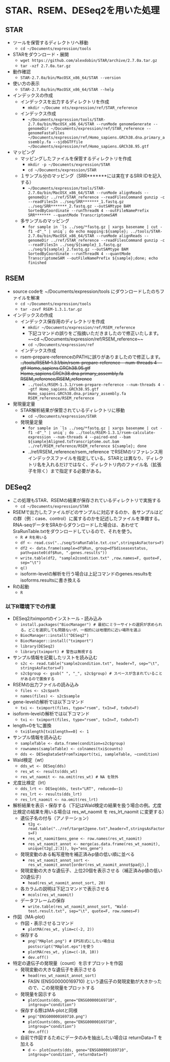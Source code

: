 # STAR、RSEM、DESeq2を用いた処理  
## STAR  
- ツールを保管するディレクトリへ移動  
  - ```cd ~/Documents/expression/tools```  
- STARをダウンロード・展開  
  - ```wget https://github.com/alexdobin/STAR/archive/2.7.0a.tar.gz```  
  - ```tar -xzf 2.7.0a.tar.gz```  
- 動作確認  
  - ```STAR-2.7.0a/bin/MacOSX_x86_64/STAR --version```  
- 使い方の表示  
  - ```STAR-2.7.0a/bin/MacOSX_x86_64/STAR --help```  
- インデックスの作成  
  - インデックスを出力するディレクトリを作成  
    - ```mkdir ~/Docume nts/expression/ref/STAR_reference```  
  - インデックス作成  
    - ```~/Documents/expression/tools/STAR-2.7.0a/bin/MacOSX_x86_64/STAR --runMode genomeGenerate --genomeDir ~/Documents/expression/ref/STAR_reference --genomeFastaFiles ~/Documents/expression/ref/Homo_sapiens.GRCh38.dna.primary_assembly.fa --sjdbGTFfile ~/Documents/expression/ref/Homo_sapiens.GRCh38.95.gtf```  
- マッピング  
  - マッピングしたファイルを保管するディレクトリを作成  
    - ```mkdir -p ~/Documents/expression/STAR```  
    - ```cd ~/Documents/expression/STAR```  
  - １サンプル分のマッピング（SRR\*\*\*\*\*\*\*には実在するSRR IDを記入する）
    - ```~/Documents/expression/tools/STAR-2.7.0a/bin/MacOSX_x86_64/STAR --runMode alignReads --genomeDir ../ref/STAR_reference --readFilesCommand gunzip -c --readFilesIn ../seq/SRR*******_1.fastq.gz  ../seq/SRR*******_2.fastq.gz --outSAMtype BAM SortedByCoordinate --runThreadN 4 --outFileNamePrefix SRR******* --quantMode TranscriptomeSAM```  
  - 多サンプルのマッピング
    - ```for sample in `ls ../seq/*fastq.gz | xargs basename | cut -f1 -d"_" | uniq`; do echo mapping:${sample}; ../tools/STAR-2.7.0a/bin/MacOSX_x86_64/STAR --runMode alignReads --genomeDir ../ref/STAR_reference --readFilesCommand gunzip -c --readFilesIn ../seq/${sample}_1.fastq.gz ../seq/${sample}_2.fastq.gz --outSAMtype BAM SortedByCoordinate --runThreadN 4 --quantMode TranscriptomeSAM --outFileNamePrefix ${sample};done; echo finished```  
## RSEM  
- source codeを ~/Documents/expression/tools にダウンロードしたのちファイルを解凍  
  - ```cd ~/Documents/expression/tools```  
  - ```tar -zxvf RSEM-1.3.1.tar.gz```  
- インデックスの作成  
  - インデックス保存用のディレクトリを作成  
    - ```mkdir ~/Documents/expression/ref/RSEM_reference```  
    - 下記コマンドの誤りをご指摘いただきましたので修正いたします。  
   ~~cd ~/Documents/expression/ref/RSEM_reference~~  
    - ```cd ~/Documents/expression/ref```  
  - インデックス作成  
  - rsem-prepare-referenceのPATHに誤りがありましたので修正します。  
    ~~../tools/RSEM-1.3.1/bin/rsem-prepare-reference --num-threads 4 --gtf Homo_sapiens.GRCh38.95.gtf Homo_sapiens.GRCh38.dna.primary_assembly.fa RSEM_reference/RSEM_reference~~  
    - ```../tools/RSEM-1.3.1/rsem-prepare-reference --num-threads 4 --gtf Homo_sapiens.GRCh38.95.gtf Homo_sapiens.GRCh38.dna.primary_assembly.fa RSEM_reference/RSEM_reference```  
- 発現量定量  
  - STAR解析結果が保管されているディレクトリに移動  
    - ```cd ~/Documents/expression/STAR```  
  - 発現量定量  
    - ```for sample in `ls ../seq/*fastq.gz | xargs basename | cut -f1 -d"_" | uniq`; do ../tools/RSEM-1.3.1/rsem-calculate-expression --num-threads 4 --paired-end --bam ${sample}Aligned.toTranscriptome.out.bam ../ref/RSEM_reference/RSEM_reference ${sample}; done```  
    - ../ref/RSEM_reference/rsem_reference でRSEMのリファレンス用インデックスファイルを指定している。STARとは異なり、ディレクトリ名を入れるだけではなく、ディレクトリ内のファイル名（拡張子を除く）まで指定する必要がある。  
## DESeq2  
- この処理もSTAR、RSEMの結果が保存されているディレクトリで実施する  
  - ```cd ~/Documents/expression/STAR```  
- RSEMで出力したファイルがどのサンプルに対応するのか、各サンプルはどの群（例：case、control）に属するのかを記述したファイルを準備する。RNA-seqデータをSRAからダウンロードした場合は、あわせてSraRunTable.txtをダウンロードしているので、それを使う。  
  - ```R # Rを用いる```  
  - ```df <- read.csv("../seq/SraRunTable.txt.csv",stringsAsFactors=F)```  
  - ```df2 <- data.frame(sample=df$Run, group=df$diseasestatus, path=paste0(df$Run, ".genes.results"))```  
  - ```write.table(df2, "sample2condition.txt" ,row.names=F, quote=F, sep="\t")```  
  - ```q()```    
  - isoform-levelの解析を行う場合は上記コマンドのgenes.resultsをisoforms.resultsに書き換える  
- Rの起動  
  - ```R```  
### 以下R環境下での作業  
- DESeq2/tximportのインストール・読み込み  
  - ```install.packages("BiocManager") # 最初にミラーサイトの選択が求められる。どこを選択しても問題ないが、一般的には地理的に近い場所を選ぶ```  
  - ```BiocManager::install("DESeq2")```  
  - ```BiocManager::install("tximport")```  
  - ```library(DESeq2)```  
  - ```library(tximport) # 警告は無視する```  
- サンプル情報を記載したリストを読み込む  
  - ```s2c <- read.table("sample2condition.txt", header=T, sep="\t", stringsAsFactors=F)```  
  - ```s2c$group <- gsub(" ", "_", s2c$group) # スペースが含まれていることがあるので置換する```  
- RSEMの出力ファイルの読み込み  
  - ```files <- s2c$path```  
  - ```names(files) <- s2c$sample```  
- gene-levelの解析では以下コマンド  
  - ```txi <- tximport(files, type="rsem", txIn=F, txOut=F)```  
- isoform-levelの解析では以下コマンド  
  - ```txi <- tximport(files, type="rsem", txIn=T, txOut=T)```  
- length=0を1に置換  
  - ```txi$length[txi$length==0] <- 1```  
- サンプル情報を読み込む  
  - ```sampleTable <- data.frame(condition=s2c$group)```  
  - ```rownames(sampleTable) <- colnames(txi$counts)```  
  - ```dds <- DESeqDataSetFromTximport(txi, sampleTable, ~condition)```  
- Wald検定（wt）  
  - ```dds_wt <- DESeq(dds)```  
  - ```res_wt <- results(dds_wt)```  
  - ```res_wt_naomit <- na.omit(res_wt) # NA を除外```  
- 尤度比検定（lrt）  
  - ```dds_lrt <- DESeq(dds, test="LRT", reduced=~1)```  
  - ```res_lrt <- results(dds_lrt)```  
  - ```res_lrt_naomit <- na.omit(res_lrt)```  
- 解析結果を表示・保存する（下記はWald検定の結果を扱う場合の例。尤度比検定の結果を用いる場合は res_wt_naomit を res_lrt_naomit に変更する）  
  - 遺伝子名の付与（アノテーション）  
    - ```t2g <- read.table("../ref/target2gene.txt",header=T,stringsAsFactors=F)```  
    - ```res_wt_naomit$ens_gene <- row.names(res_wt_naomit)```  
    - ```res_wt_naomit_annot <- merge(as.data.frame(res_wt_naomit), unique(t2g[,2:3]), by="ens_gene")```  
  - 発現変動のある転写産物を補正済みp値の低い順に並べる  
    - ```res_wt_naomit_annot_sort <- res_wt_naomit_annot[order(res_wt_naomit_annot$padj),]```  
  - 発現変動の大きな遺伝子、上位20個を表示させる（補正済みp値の低い20遺伝子）  
    - ```head(res_wt_naomit_annot_sort, 20)```  
  - 各カラムの説明は下記コマンドで表示させる  
    - ```mcols(res_wt_naomit)```  
  - データフレームの保存  
    - ```write.table(res_wt_naomit_annot_sort, "Wald-test.result.txt", sep="\t", quote=F, row.names=F)```  
- 作図（MA-plot）  
  - 作図・表示させるコマンド  
    - ```plotMA(res_wt, ylim=c(-2, 2))```  
  - 保存する  
    - ```png("MAplot.png") # EPS形式にしたい場合はpostscript("MAplot.eps")を使う```  
    - ```plotMA(res_wt, ylim=c(-10, 10))```  
    - ```dev.off()```  
- 特定の遺伝子の発現量（count）を示すプロットを作図  
  - 発現変動の大きな遺伝子を表示させる  
    - ```head(res_wt_naomit_annot_sort)```  
    - FASN (ENSG00000169710) という遺伝子の発現変動が大きかったので、この発現量をプロットする  
  - 発現量を図示する  
    - ```plotCounts(dds, gene="ENSG00000169710", intgroup="condition")```  
  - 保存する際はMA-plotと同様
    - ```png("ENSG00000169710.png")```  
    - ```plotCounts(dds, gene="ENSG00000169710", intgroup="condition")```  
    - ```dev.off()```  
  - 自前で作図するためにデータのみを抽出したい場合は returnData=T を加える  
    - ```d <- plotCounts(dds, gene="ENSG00000169710", intgroup="condition", returnData=T)```  

